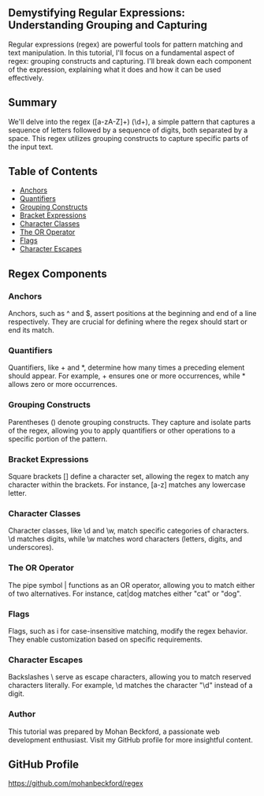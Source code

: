 ## Demystifying Regular Expressions: Understanding Grouping and Capturing

Regular expressions (regex) are powerful tools for pattern matching and text manipulation. In this tutorial, I'll focus on a fundamental aspect of regex: grouping constructs and capturing. I'll break down each component of the expression, explaining what it does and how it can be used effectively.

## Summary
We'll delve into the regex ([a-zA-Z]+) (\d+), a simple pattern that captures a sequence of letters followed by a sequence of digits, both separated by a space. This regex utilizes grouping constructs to capture specific parts of the input text.

## Table of Contents
- [Anchors](#anchors)
- [Quantifiers](#quantifiers)
- [Grouping Constructs](#grouping-constructs)
- [Bracket Expressions](#bracket-expressions)
- [Character Classes](#character-classes)
- [The OR Operator](#the-or-operator)
- [Flags](#flags)
- [Character Escapes](#character-escapes)

## Regex Components

### Anchors
Anchors, such as ^ and $, assert positions at the beginning and end of a line respectively. They are crucial for defining where the regex should start or end its match.

### Quantifiers
Quantifiers, like + and *, determine how many times a preceding element should appear. For example, + ensures one or more occurrences, while * allows zero or more occurrences.

### Grouping Constructs
Parentheses () denote grouping constructs. They capture and isolate parts of the regex, allowing you to apply quantifiers or other operations to a specific portion of the pattern.

### Bracket Expressions
Square brackets [] define a character set, allowing the regex to match any character within the brackets. For instance, [a-z] matches any lowercase letter.

### Character Classes
Character classes, like \d and \w, match specific categories of characters. \d matches digits, while \w matches word characters (letters, digits, and underscores).

### The OR Operator
The pipe symbol | functions as an OR operator, allowing you to match either of two alternatives. For instance, cat|dog matches either "cat" or "dog".

### Flags
Flags, such as i for case-insensitive matching, modify the regex behavior. They enable customization based on specific requirements.

### Character Escapes
Backslashes \ serve as escape characters, allowing you to match reserved characters literally. For example, \\d matches the character "\d" instead of a digit.

### Author
This tutorial was prepared by Mohan Beckford, a passionate web development enthusiast. Visit my GitHub profile for more insightful content.

## GitHub Profile
https://github.com/mohanbeckford/regex


